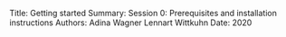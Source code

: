 Title:   Getting started
Summary: Session 0: Prerequisites and installation instructions
Authors: Adina Wagner
         Lennart Wittkuhn
Date:    2020